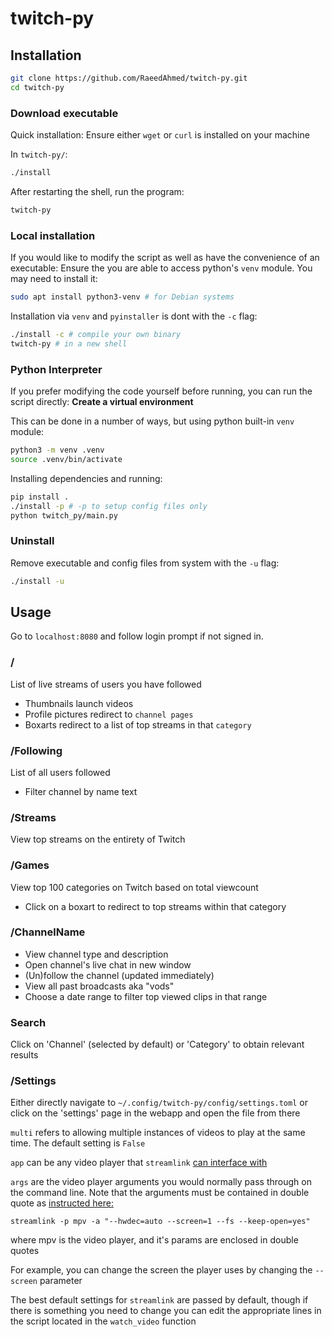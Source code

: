 # twitch-py
## Installation
```bash
git clone https://github.com/RaeedAhmed/twitch-py.git
cd twitch-py
```
### Download executable
Quick installation:
Ensure either `wget` or `curl` is installed on your machine

In `twitch-py/`:
```bash
./install
```
After restarting the shell, run the program:
```bash
twitch-py
```

### Local installation
If you would like to modify the script as well as have the convenience of an executable:
Ensure the you are able to access python's `venv` module. You may need to install it:
```bash
sudo apt install python3-venv # for Debian systems
```
Installation via `venv` and `pyinstaller` is dont with the `-c` flag:
```bash
./install -c # compile your own binary
twitch-py # in a new shell
```

### Python Interpreter
If you prefer modifying the code yourself before running, you can run the script directly:
**Create a virtual environment**

This can be done in a number of ways, but using python built-in `venv` module:
```bash
python3 -m venv .venv
source .venv/bin/activate
```
Installing dependencies and running:
```bash
pip install .
./install -p # -p to setup config files only
python twitch_py/main.py
```

### Uninstall
Remove executable and config files from system with the `-u` flag:
```bash
./install -u
```
## Usage
Go to `localhost:8080` and follow login prompt if not signed in.

### /
List of live streams of users you have followed
- Thumbnails launch videos
- Profile pictures redirect to `channel pages`
- Boxarts redirect to a list of top streams in that `category`

### /Following
List of all users followed
- Filter channel by name text

### /Streams
View top streams on the entirety of Twitch

### /Games
View top 100 categories on Twitch based on total viewcount
- Click on a boxart to redirect to top streams within that category

### /ChannelName
- View channel type and description
- Open channel's live chat in new window
- (Un)follow the channel (updated immediately)
- View all past broadcasts aka "vods"
- Choose a date range to filter top viewed clips in that range

### Search
Click on 'Channel' (selected by default) or 'Category' to obtain relevant results

### /Settings
Either directly navigate to `~/.config/twitch-py/config/settings.toml` or click on the 'settings' page in the webapp and open the file from there

`multi` refers to allowing multiple instances of videos to play at the same time. The default setting is `False`

`app` can be any video player that `streamlink` [can interface with](https://streamlink.github.io/players.html)

`args` are the video player arguments you would normally pass through on the command line. Note that the arguments must be contained in double quote as [instructed here:](https://streamlink.github.io/cli.html#player-options)
```
streamlink -p mpv -a "--hwdec=auto --screen=1 --fs --keep-open=yes"
```
where mpv is the video player, and it's params are enclosed in double quotes

For example, you can change the screen the player uses by changing the `--screen` parameter

The best default settings for `streamlink` are passed by default, though if there is something you need to change you can edit the appropriate lines in the script located in the `watch_video` function